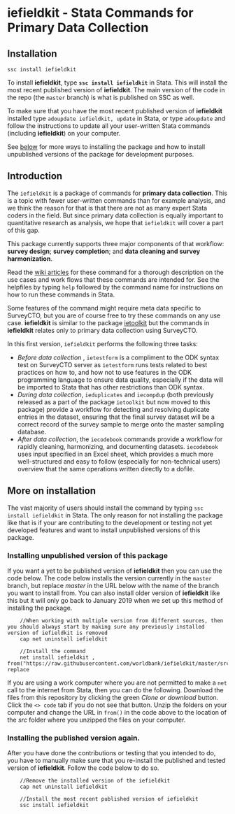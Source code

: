 # **iefieldkit - Stata Commands for Primary Data Collection**


## **Installation**

    ssc install iefieldkit

To install **iefieldkit**, type **`ssc install iefieldkit`** in Stata. This will install the most recent published version of **iefieldkit**. The main version of the code in the repo (the `master` branch) is what is published on SSC as well.

To make sure that you have the most recent published version of **iefieldkit** installed type `adoupdate iefieldkit, update` in Stata, or type `adoupdate` and follow the instructions to update all your user-written Stata commands (including **iefieldkit**) on your computer.

See [below](#more-on-installation) for more ways to installing the package and how to install unpublished versions of the package for development purposes.

## Introduction
The `iefieldkit` is a package of commands for **primary data collection**. This is a topic with fewer user-written commands than for example analysis, and we think the reason for that is that there are not as many expert Stata coders in the field. But since primary data collection is equally important to quantitative research as analysis, we hope that `iefieldkit` will cover a part of this gap.

This package currently supports three major components of that workflow: **survey design**; **survey completion**; and **data cleaning and survey harmonization**.

Read the [wiki articles](https://dimewiki.worldbank.org/wiki/Stata_Coding_Practices#iefieldkit) for these command for a thorough description on the use cases and work flows that these commands are intended for. See the helpfiles by typing `help` followed by the command name for instructions on how to run these commands in Stata.

Some features of the command might require meta data specific to SurveyCTO, but you are of course free to try these commands on any use case. **iefieldkit** is similar to the package [ietoolkit](https://github.com/worldbank/ietoolkit) but the commands in **iefieldkit** relates only to primary data collection using SurveyCTO.

In this first version, `iefieldkit` performs the following three tasks:
* _Before data collection_ , `ietestform` is a compliment to the ODK syntax test on SurveyCTO server as `ietestform` runs tests related to best practices on how to, and how not to use features in the ODK programming language to ensure data quality, especially if the data will be imported to Stata that has other restrictions than ODK syntax.
* _During data collection_, `ieduplicates` and `iecompdup` (both previously released as a part of the package `ietoolkit` but now moved to this package) provide a workflow for detecting and resolving duplicate entries in the dataset, ensuring that the final survey dataset will be a correct record of the survey sample to merge onto the master sampling database.
* _After data collection_, the `iecodebook` commands provide a workflow for rapidly cleaning, harmonizing, and documenting datasets. `iecodebook` uses input specified in an Excel sheet, which provides a much more well-structured and easy to follow (especially for non-technical users) overview that the same operations written directly to a dofile.

## More on installation

The vast majority of users should install the command by typing `ssc install iefieldkit` in Stata. The only reason for not installing the package like that is if your are contributing to the development or testing not yet developed features and want to install unpublished versions of this package.

### Installing unpublished version of this package

 If you want a yet to be published version of **iefieldkit** then you can use the code below. The code below installs the version currently in the `master` branch, but replace _master_ in the URL below with the name of the branch you want to install from. You can also install older version of **iefieldkit** like this but it will only go back to January 2019 when we set up this method of installing the package.

```
    //When working with multiple version from different sources, then you should always start by making sure any previously installed version of iefieldkit is removed
    cap net uninstall iefieldkit

    //Install the command
    net install iefieldkit , from("https://raw.githubusercontent.com/worldbank/iefieldkit/master/src") replace
```

If you are using a work computer where you are not permitted to make a `net` call to the internet from Stata, then you can do the following. Download the files from this repository by clicking the green _Clone or download_ button. Click the `<> code` tab if you do not see that button. Unzip the folders on your computer and change the URL in `from()` in the code above to the location of the _src_ folder where you unzipped the files on your computer.

### Installing the published version again.

After you have done the contributions or testing that you intended to do, you have to manually make sure that you re-install the published and tested version of **iefieldkit**. Follow the code below to do so.

```
    //Remove the installed version of the iefieldkit
    cap net uninstall iefieldkit

    //Install the most recent published version of iefieldkit
    ssc install iefieldkit
```
